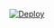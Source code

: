 [![Deploy](https://www.herokucdn.com/deploy/button.svg)](https://dashboard.heroku.com/new-app?template=https://github.com/IamElite/TBDL)



